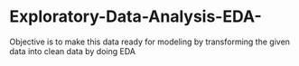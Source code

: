 # Exploratory-Data-Analysis-EDA-
Objective is to make this data ready for modeling by transforming the given data into clean data by doing EDA
